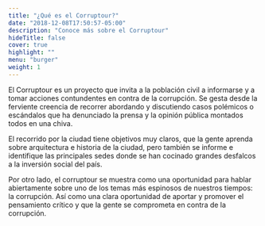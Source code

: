 ```yaml
---
title: "¿Qué es el Corruptour?"
date: "2018-12-08T17:50:57-05:00"
description: "Conoce más sobre el Corruptour"
hideTitle: false
cover: true
highlight: ""
menu: "burger"
weight: 1
---
```


El Corruptour es un proyecto que invita a la población civil a informarse y a tomar acciones contundentes en contra de la corrupción. Se gesta desde la ferviente creencia de recorrer abordando y discutiendo casos polémicos o escándalos que ha denunciado la prensa y la opinión pública montados todos en una chiva.

El recorrido por la ciudad tiene objetivos muy claros, que la gente aprenda sobre arquitectura e historia de la ciudad, pero también se informe e identifique las principales sedes donde se han cocinado grandes desfalcos a la inversión social del país.

Por otro lado, el corruptour se muestra como una oportunidad para hablar abiertamente sobre uno de los temas más espinosos de nuestros tiempos: la corrupción. Así como una clara oportunidad de aportar y promover el pensamiento crítico y que la gente se comprometa en contra de la corrupción.